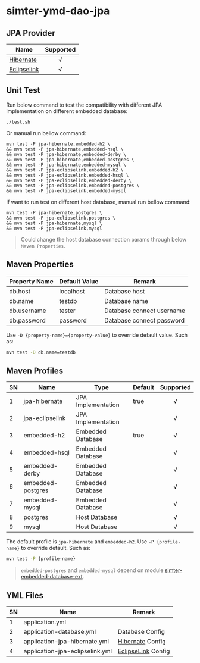 # simter-ymd-dao-jpa

## JPA Provider

| Name          | Supported |
|---------------|:---------:|
| [Hibernate]   |     √     |
| [Eclipselink] |     √     |

## Unit Test

Run below command to test the compatibility with different JPA implementation on different embedded database:

```
./test.sh
```

Or manual run bellow command:

```
mvn test -P jpa-hibernate,embedded-h2 \
&& mvn test -P jpa-hibernate,embedded-hsql \
&& mvn test -P jpa-hibernate,embedded-derby \
&& mvn test -P jpa-hibernate,embedded-postgres \
&& mvn test -P jpa-hibernate,embedded-mysql \
&& mvn test -P jpa-eclipselink,embedded-h2 \
&& mvn test -P jpa-eclipselink,embedded-hsql \
&& mvn test -P jpa-eclipselink,embedded-derby \
&& mvn test -P jpa-eclipselink,embedded-postgres \
&& mvn test -P jpa-eclipselink,embedded-mysql
```

If want to run test on different host database, manual run bellow command:

```
mvn test -P jpa-hibernate,postgres \
&& mvn test -P jpa-eclipselink,postgres \
&& mvn test -P jpa-hibernate,mysql \
&& mvn test -P jpa-eclipselink,mysql
```

> Could change the host database connection params through below `Maven Properties`.

## Maven Properties

| Property Name | Default Value | Remark                    |
|---------------|---------------|---------------------------|
| db.host       | localhost     | Database host             |
| db.name       | testdb        | Database name             |
| db.username   | tester        | Database connect username |
| db.password   | password      | Database connect password |

Use `-D {property-name}={property-value}` to override default value. Such as:

```bash
mvn test -D db.name=testdb
```

## Maven Profiles

| SN | Name              | Type               | Default | Supported |
|----|-------------------|--------------------|---------|:---------:|
|  1 | jpa-hibernate     | JPA Implementation | true    |     √     |
|  2 | jpa-eclipselink   | JPA Implementation |         |     √     |
|  3 | embedded-h2       | Embedded Database  | true    |     √     |
|  4 | embedded-hsql     | Embedded Database  |         |     √     |
|  5 | embedded-derby    | Embedded Database  |         |     √     |
|  6 | embedded-postgres | Embedded Database  |         |     √     |
|  7 | embedded-mysql    | Embedded Database  |         |     √     |
|  8 | postgres          | Host Database      |         |     √     |
|  9 | mysql             | Host Database      |         |     √     |

The default profile is `jpa-hibernate` and `embedded-h2`.
Use `-P {profile-name}` to override default. Such as:

```bash
mvn test -P {profile-name}
```

> `embedded-postgres` and `embedded-mysql` depend on module [simter-embedded-database-ext].

## YML Files

| SN | Name                            | Remark               |
|----|---------------------------------|----------------------|
|  1 | application.yml                 |                      |
|  2 | application-database.yml        | Database Config      |
|  3 | application-jpa-hibernate.yml   | [Hibernate] Config   |
|  4 | application-jpa-eclipselink.yml | [EclipseLink] Config |


[simter-embedded-database-ext]: https://github.com/simter/simter-embedded-database-ext
[Hibernate]: https://hibernate.org
[EclipseLink]: https://www.eclipse.org/eclipselink